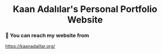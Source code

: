 <h1 align="center">Kaan Adalılar's Personal Portfolio Website </h1>

### :rocket: You can reach my website from
https://kaanadalilar.org/

